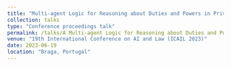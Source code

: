 ```yaml
---
title: "Multi-agent Logic for Reasoning about Duties and Powers in Private Law"
collection: talks
type: "Conference proceedings talk"
permalink: /talks/A Multi-agent Logic for Reasoning about Duties and Powers in Private Law
venue: "19th International Conference on AI and Law (ICAIL 2023)"
date: 2023-06-19
location: "Braga, Portugal"
---
```




